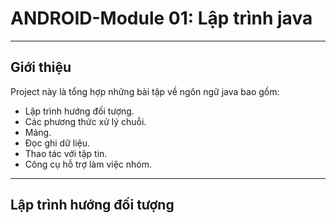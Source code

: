 # **ANDROID-Module 01: Lập trình java**
---
## **Giới thiệu**
Project này là tổng hợp những bài tập về ngôn ngữ java bao gồm:
* Lập trình hướng đối tượng.
* Các phương thức xử lý chuỗi.
* Mảng.
* Đọc ghi dữ liệu.
* Thao tác với tập tin.
* Công cụ hỗ trợ làm việc nhóm.

---
## **Lập trình hướng đối tượng**
